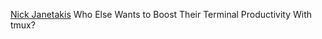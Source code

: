 
[Nick Janetakis](https://nickjanetakis.com/blog/who-else-wants-to-boost-their-productivity-with-tmux)
Who Else Wants to Boost Their Terminal Productivity With tmux?
